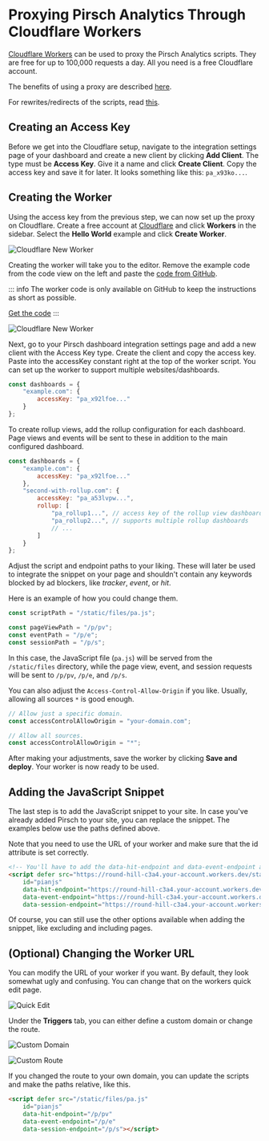 # Proxying Pirsch Analytics Through Cloudflare Workers

[Cloudflare Workers](https://workers.cloudflare.com/) can be used to proxy the Pirsch Analytics scripts. They are free for up to 100,000 requests a day. All you need is a free Cloudflare account.

The benefits of using a proxy are described [here](proxy).

For rewrites/redirects of the scripts, read [this](/faq#can-i-use-vercel-rewrites-redirects-to-proxy-the-scripts).

## Creating an Access Key

Before we get into the Cloudflare setup, navigate to the integration settings page of your dashboard and create a new client by clicking **Add Client**. The type must be **Access Key**. Give it a name and click **Create Client**. Copy the access key and save it for later. It looks something like this: `pa_x93ko...`.

## Creating the Worker

Using the access key from the previous step, we can now set up the proxy on Cloudflare. Create a free account at [Cloudflare](https://cloudflare.com/) and click **Workers** in the sidebar. Select the **Hello World** example and click **Create Worker**.

![Cloudflare New Worker](../static/advanced/cf-worker-new.png)

Creating the worker will take you to the editor. Remove the example code from the code view on the left and paste the [code from GitHub](https://raw.githubusercontent.com/pirsch-analytics/demo/master/cloudflare-workers/worker.js).

::: info
The worker code is only available on GitHub to keep the instructions as short as possible.

[Get the code](https://raw.githubusercontent.com/pirsch-analytics/demo/master/cloudflare-workers/worker.js)
:::

![Cloudflare New Worker](../static/advanced/cf-worker-code.png)

Next, go to your Pirsch dashboard integration settings page and add a new client with the Access Key type. Create the client and copy the access key. Paste into the accessKey constant right at the top of the worker script. You can set up the worker to support multiple websites/dashboards.

```js
const dashboards = {
    "example.com": {
        accessKey: "pa_x92lfoe..."
    }
};
```

To create rollup views, add the rollup configuration for each dashboard. Page views and events will be sent to these in addition to the main configured dashboard.

```js
const dashboards = {
    "example.com": {
        accessKey: "pa_x92lfoe..."
    },
    "second-with-rollup.com": {
        accessKey: "pa_a53lvpw...",
        rollup: [
            "pa_rollup1...", // access key of the rollup view dashboard
            "pa_rollup2...", // supports multiple rollup dashboards
            // ...
        ]
    }
};
```

Adjust the script and endpoint paths to your liking. These will later be used to integrate the snippet on your page and shouldn't contain any keywords blocked by ad blockers, like *tracker*, *event*, or *hit*.

Here is an example of how you could change them.

```js
const scriptPath = "/static/files/pa.js";

const pageViewPath = "/p/pv";
const eventPath = "/p/e";
const sessionPath = "/p/s";
```

In this case, the JavaScript file (`pa.js`) will be served from the `/static/files` directory, while the page view, event, and session requests will be sent to `/p/pv`, `/p/e`, and `/p/s`.

You can also adjust the `Access-Control-Allow-Origin` if you like. Usually, allowing all sources `*` is good enough.

```js
// Allow just a specific domain.
const accessControlAllowOrigin = "your-domain.com";

// Allow all sources.
const accessControlAllowOrigin = "*";
```

After making your adjustments, save the worker by clicking **Save and deploy**. Your worker is now ready to be used.

## Adding the JavaScript Snippet

The last step is to add the JavaScript snippet to your site. In case you've already added Pirsch to your site, you can replace the snippet. The examples below use the paths defined above.

Note that you need to use the URL of your worker and make sure that the id attribute is set correctly.

```html
<!-- You'll have to add the data-hit-endpoint and data-event-endpoint attributes. -->
<script defer src="https://round-hill-c3a4.your-account.workers.dev/static/files/pa.js"
    id="pianjs"
    data-hit-endpoint="https://round-hill-c3a4.your-account.workers.dev/p/pv"
    data-event-endpoint="https://round-hill-c3a4.your-account.workers.dev/p/e"
    data-session-endpoint="https://round-hill-c3a4.your-account.workers.dev/p/s"></script>
```

Of course, you can still use the other options available when adding the snippet, like excluding and including pages.

## (Optional) Changing the Worker URL

You can modify the URL of your worker if you want. By default, they look somewhat ugly and confusing. You can change that on the workers quick edit page.

![Quick Edit](../static/advanced/cf-worker-quick-edit.png)

Under the **Triggers** tab, you can either define a custom domain or change the route.

![Custom Domain](../static/advanced/cf-worker-custom-domain.png)

![Custom Route](../static/advanced/cf-worker-custom-domain.png)

If you changed the route to your own domain, you can update the scripts and make the paths relative, like this.

```html
<script defer src="/static/files/pa.js"
    id="pianjs"
    data-hit-endpoint="/p/pv"
    data-event-endpoint="/p/e"
    data-session-endpoint="/p/s"></script>
```
